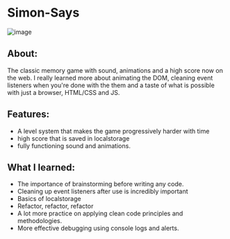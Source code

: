 # Simon-Says

![image](https://github.com/AmeerMoustafa/Simon-Says/assets/9211143/003d45aa-e88d-4dad-88eb-9374dba13d75)

## About:

The classic memory game with sound, animations and a high score now on the web. I really learned more about animating the DOM, cleaning event listeners when you're done with the them and a taste of what is possible with just a browser, HTML/CSS and JS.

## Features:

- A level system that makes the game progressively harder with time
- high score that is saved in localstorage
- fully functioning sound and animations.

## What I learned:
- The importance of brainstorming before writing any code.
- Cleaning up event listeners after use is incredibly important
- Basics of localstorage
- Refactor, refactor, refactor
- A lot more practice on applying clean code principles and methodologies.
- More effective debugging using console logs and alerts.
